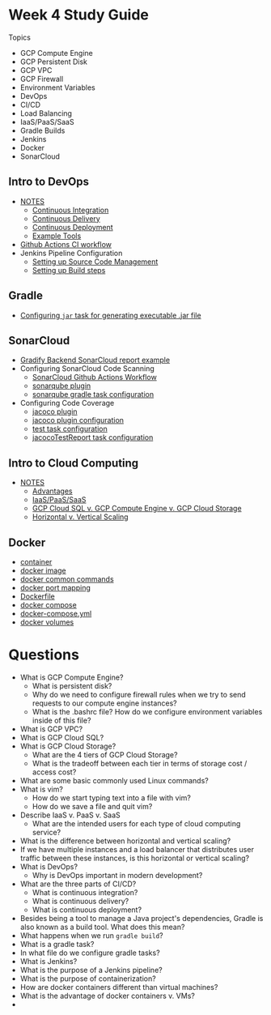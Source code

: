 # Week 4 Study Guide

Topics
- GCP Compute Engine
- GCP Persistent Disk
- GCP VPC
- GCP Firewall
- Environment Variables
- DevOps
- CI/CD
- Load Balancing
- IaaS/PaaS/SaaS
- Gradle Builds
- Jenkins
- Docker
- SonarCloud

## Intro to DevOps
- [NOTES](https://github.com/java-gcp-220228/training/blob/main/week-4/ci-cd.md)
    - [Continuous Integration](https://github.com/java-gcp-220228/training/blob/main/week-4/ci-cd.md#continuous-integration)
    - [Continuous Delivery](https://github.com/java-gcp-220228/training/blob/main/week-4/ci-cd.md#continuous-delivery)
    - [Continuous Deployment](https://github.com/java-gcp-220228/training/blob/main/week-4/ci-cd.md#continuous-deployment)
    - [Example Tools](https://github.com/java-gcp-220228/training/blob/main/week-4/ci-cd.md#example-tools)
- [Github Actions CI workflow](https://github.com/java-gcp-220228/gradify-backend/blob/main/.github/workflows/gradle.yml)
- Jenkins Pipeline Configuration
    - [Setting up Source Code Management](./images/jenkins-source-code.PNG)
    - [Setting up Build steps](./images/jenkins-build-steps.PNG)

## Gradle
- [Configuring `jar` task for generating executable .jar file](https://github.com/java-gcp-220228/gradify-backend/blob/main/build.gradle#L41-L53)

## SonarCloud
- [Gradify Backend SonarCloud report example](https://sonarcloud.io/summary/overall?id=java-gcp-220228_gradify-backend)
- Configuring SonarCloud Code Scanning
    - [SonarCloud Github Actions Workflow](https://github.com/java-gcp-220228/gradify-backend/blob/main/.github/workflows/sonarcloud.yml)
    - [sonarqube plugin](https://github.com/java-gcp-220228/gradify-backend/blob/main/build.gradle#L3)
    - [sonarqube gradle task configuration](https://github.com/java-gcp-220228/gradify-backend/blob/main/build.gradle#L30-L39)
- Configuring Code Coverage
    - [jacoco plugin](https://github.com/java-gcp-220228/gradify-backend/blob/main/build.gradle#L4)
    - [jacoco plugin configuration](https://github.com/java-gcp-220228/gradify-backend/blob/main/build.gradle#L14-L17)
    - [test task configuration](https://github.com/java-gcp-220228/gradify-backend/blob/main/build.gradle#L19-L21)
    - [jacocoTestReport task configuration](https://github.com/java-gcp-220228/gradify-backend/blob/main/build.gradle#L23-L28)

## Intro to Cloud Computing
- [NOTES](https://github.com/java-gcp-220228/training/blob/main/week-4/cloud-computing.md)
    - [Advantages](https://github.com/java-gcp-220228/training/blob/main/week-4/cloud-computing.md#advantages-of-cloud-computing)
    - [IaaS/PaaS/SaaS](https://github.com/java-gcp-220228/training/blob/main/week-4/cloud-computing.md#3-models-of-cloud-computing)
    - [GCP Cloud SQL v. GCP Compute Engine v. GCP Cloud Storage](https://github.com/java-gcp-220228/training/blob/main/week-4/cloud-computing.md#google-cloud-platform)
    - [Horizontal v. Vertical Scaling](https://github.com/java-gcp-220228/training/blob/main/week-4/cloud-computing.md#horizontal-v-vertical-scaling)

## Docker
- [container](./images/containers.JPG)
- [docker image](./images/docker-image.JPG)
- [docker common commands](./images/docker-common-commands.JPG)
- [docker port mapping](./images/docker-port-mapping.JPG)
- [Dockerfile](./images/dockerfile.JPG)
- [docker compose](./images/docker-compose-diagram.JPG)
- [docker-compose.yml](./images/docker-compose-yml.png)
- [docker volumes](./images/docker-volumes.JPG)

# Questions
- What is GCP Compute Engine?
    - What is persistent disk?
    - Why do we need to configure firewall rules when we try to send requests to our compute engine instances?
    - What is the .bashrc file? How do we configure environment variables inside of this file?
- What is GCP VPC?
- What is GCP Cloud SQL?
- What is GCP Cloud Storage?
    - What are the 4 tiers of GCP Cloud Storage?
    - What is the tradeoff between each tier in terms of storage cost / access cost?
- What are some basic commonly used Linux commands?
- What is vim?
    - How do we start typing text into a file with vim?
    - How do we save a file and quit vim?
- Describe IaaS v. PaaS v. SaaS
    - What are the intended users for each type of cloud computing service?
- What is the difference between horizontal and vertical scaling?
- If we have multiple instances and a load balancer that distributes user traffic between these instances, is this horizontal or vertical scaling?
- What is DevOps?
    - Why is DevOps important in modern development?
- What are the three parts of CI/CD?
    - What is continuous integration?
    - What is continuous delivery?
    - What is continuous deployment?
- Besides being a tool to manage a Java project's dependencies, Gradle is also known as a build tool. What does this mean?
- What happens when we run `gradle build`?
- What is a gradle task?
- In what file do we configure gradle tasks?
- What is Jenkins?
- What is the purpose of a Jenkins pipeline?
- What is the purpose of containerization?
- How are docker containers different than virtual machines?
- What is the advantage of docker containers v. VMs?
- 